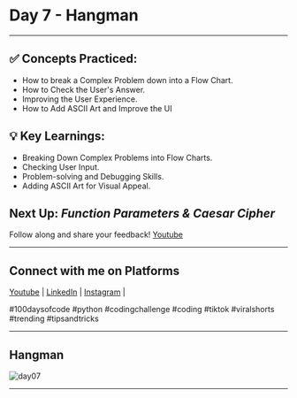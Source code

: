 # Day 7 - Hangman
---
## ✅ **Concepts Practiced:**

- How to break a Complex Problem down into a Flow Chart.
- How to Check the User's Answer.
- Improving the User Experience.
- How to Add ASCII Art and Improve the UI

## 💡 **Key Learnings:**

- Breaking Down Complex Problems into Flow Charts.
- Checking User Input.
- Problem-solving and Debugging Skills.
- Adding ASCII Art for Visual Appeal.

## **Next Up:** *Function Parameters & Caesar Cipher*

Follow along and share your feedback! 
[Youtube](https://www.youtube.com/@Tharun-AS)

---

## Connect with me on Platforms
[Youtube](https://www.youtube.com/@Tharun-AS) | 
[LinkedIn](https://www.linkedin.com/in/tharun-a-s-b45b8a2a8) | 
[Instagram](https://www.instagram.com/tharun_as_2005) | 

#100daysofcode #python #codingchallenge #coding #tiktok #viralshorts #trending #tipsandtricks

---

## Hangman
![day07](https://user-images.githubusercontent.com/98851253/154518650-6bf293ff-0f01-4014-9c10-70d17b2007ae.gif)

---

